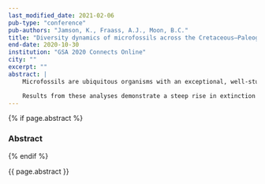 ```yaml
---
last_modified_date: 2021-02-06
pub-type: "conference"
pub-authors: "Jamson, K., Fraass, A.J., Moon, B.C."
title: "Diversity dynamics of microfossils across the Cretaceous–Paleogene and Eocene–Oligocene transitions"
end-date: 2020-10-30
institution: "GSA 2020 Connects Online"
city: ""
excerpt: ""
abstract: |
    Microfossils are ubiquitous organisms with an exceptional, well-studied fossil record and their diversity fluctuates temporally and spatially. Microfossil diversity has been documented previously, but how this diversity arises and the effect of major events on speciation and extinction rates is uncertain. PyRate, a program operating within Python, calculates speciation and extinction rates from global occurrence data within a Bayesian framework to accurately determine taxon longevity. This method is used here to estimate diversification dynamics in four different microfossil groups: planktic foraminifera, calcareous nannofossils, radiolarians and diatoms, across the Cretaceous-Paleogene boundary and the Eocene-Oligocene transition.

    Results from these analyses demonstrate a steep rise in extinction rate at 66 Ma coupled with very low speciation rates within calcareous groups. This coincides temporally with the end-Cretaceous bolide impact that induced a global mass extinction. A decline in net diversification rates and mean species longevity reflect this extinction event, indicating a perturbation in diversity for 4-5 Myrs. Following the impact, disaster fauna with low diversity and short species turnover, recolonised vacant niches and are likely the cause of highly significant changes in speciation rate. This is not reflected in the siliceous radiolarians however, that show no significant extinction in their entire fossil record. Results for the Eocene-Oligocene transition demonstrate periods of significant diversity change, especially at the Middle Eocene Climatic Optimum. However, evidence of an expected gradual biotic turnover due to long-term climate change, is not shown to occur across the Eocene-Oligocene boundary. This analysis further investigates whether microfossil size can impact upon their survivability and promote selectivity during these shifts in diversity dynamics. Additional work with palaeoclimatic modelling will ensure increased understanding of what external factors drive diversity change across major transitions.
---
```


{% if page.abstract %}
### Abstract ###
{% endif %}

{{ page.abstract }}

